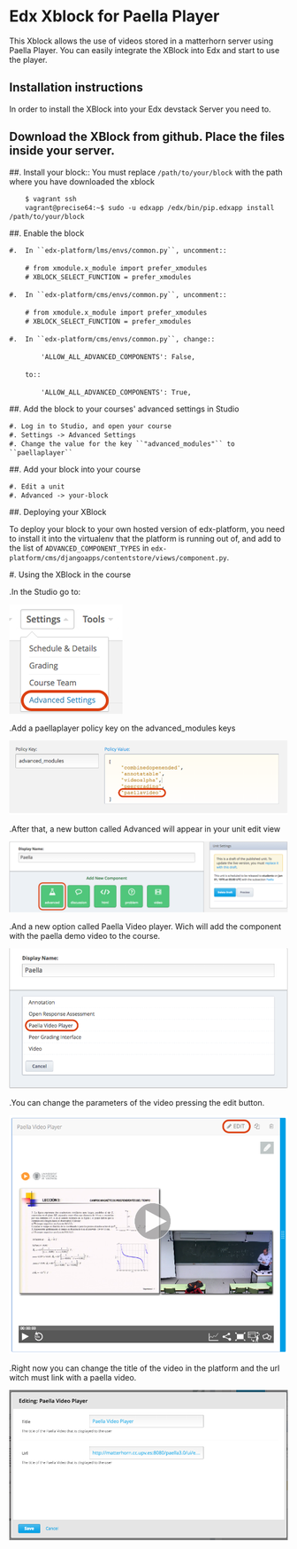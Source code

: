 # Edx Xblock for Paella Player #
This Xblock allows the use of videos stored in a matterhorn server using Paella Player.
You can easily integrate the XBlock into Edx and start to use the player.

## Installation instructions ##
In order to install the XBlock into your Edx devstack Server you need to.

## Download the XBlock from github. Place the files inside your server.

##.   Install your block::
You must replace `/path/to/your/block` with the path where you have downloaded the xblock

        $ vagrant ssh
        vagrant@precise64:~$ sudo -u edxapp /edx/bin/pip.edxapp install /path/to/your/block

##.  Enable the block

    #.  In ``edx-platform/lms/envs/common.py``, uncomment::

        # from xmodule.x_module import prefer_xmodules
        # XBLOCK_SELECT_FUNCTION = prefer_xmodules

    #.  In ``edx-platform/cms/envs/common.py``, uncomment::

        # from xmodule.x_module import prefer_xmodules
        # XBLOCK_SELECT_FUNCTION = prefer_xmodules

    #.  In ``edx-platform/cms/envs/common.py``, change::

            'ALLOW_ALL_ADVANCED_COMPONENTS': False,

        to::

            'ALLOW_ALL_ADVANCED_COMPONENTS': True,

##.  Add the block to your courses' advanced settings in Studio

    #. Log in to Studio, and open your course
    #. Settings -> Advanced Settings
    #. Change the value for the key ``"advanced_modules"`` to ``paellaplayer``


##.  Add your block into your course

    #. Edit a unit
    #. Advanced -> your-block

##. Deploying your XBlock

To deploy your block to your own hosted version of edx-platform, you need to install it
into the virtualenv that the platform is running out of, and add to the list of ``ADVANCED_COMPONENT_TYPES``
in ``edx-platform/cms/djangoapps/contentstore/views/component.py``.

#. Using the XBlock in the course

.In the Studio go to:

![Settings->Advanced Settings](https://raw.githubusercontent.com/polimediaupv/paellaXBlock-v2/master/doc/img/1.png)

.Add a paellaplayer policy key on the advanced_modules keys

![Policy key added](https://raw.githubusercontent.com/polimediaupv/paellaXBlock-v2/master/doc/img/2.png)

.After that, a new button called Advanced will appear in your unit edit view

![Advanced](https://raw.githubusercontent.com/polimediaupv/paellaXBlock-v2/master/doc/img/3.png)

.And a new option called Paella Video player. Wich will add the component with the paella demo video to the course.

![Adding paella](https://raw.githubusercontent.com/polimediaupv/paellaXBlock-v2/master/doc/img/4.png)

.You can change the parameters of the video pressing the edit button.

![Playing paella](https://raw.githubusercontent.com/polimediaupv/paellaXBlock-v2/master/doc/img/5.png)

.Right now you can change the title of the video in the platform and the url witch must link with a paella video.

![Playing paella](https://raw.githubusercontent.com/polimediaupv/paellaXBlock-v2/master/doc/img/6.png)
